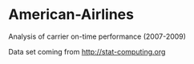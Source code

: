 # American-Airlines
Analysis of carrier on-time performance (2007-2009)

Data set coming from http://stat-computing.org
